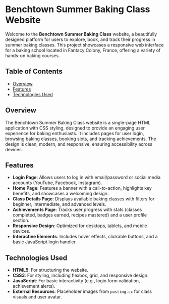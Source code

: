 # Benchtown Summer Baking Class Website

Welcome to the **Benchtown Summer Baking Class** website, a beautifully designed platform for users to explore, book, and track their progress in summer baking classes. This project showcases a responsive web interface for a baking school located in Fantacy Colony, France, offering a variety of hands-on baking courses.

## Table of Contents
- [Overview](#overview)
- [Features](#features)
- [Technologies Used](#technologies-used)

## Overview
The Benchtown Summer Baking Class website is a single-page HTML application with CSS styling, designed to provide an engaging user experience for baking enthusiasts. It includes pages for user login, browsing baking classes, booking slots, and tracking achievements. The design is clean, modern, and responsive, ensuring accessibility across devices.

## Features
- **Login Page**: Allows users to log in with email/password or social media accounts (YouTube, Facebook, Instagram).
- **Home Page**: Features a banner with a call-to-action, highlights key benefits, and showcases a welcoming design.
- **Class Details Page**: Displays available baking classes with filters for beginner, intermediate, and advanced levels.
- **Achievements Page**: Tracks user progress with stats (classes completed, badges earned, recipes mastered) and a user profile section.
- **Responsive Design**: Optimized for desktops, tablets, and mobile devices.
- **Interactive Elements**: Includes hover effects, clickable buttons, and a basic JavaScript login handler.

## Technologies Used
- **HTML5**: For structuring the website.
- **CSS3**: For styling, including flexbox, grid, and responsive design.
- **JavaScript**: For basic interactivity (e.g., login form validation, achievement alerts).
- **External Resources**: Placeholder images from `postimg.cc` for class visuals and user avatar.
